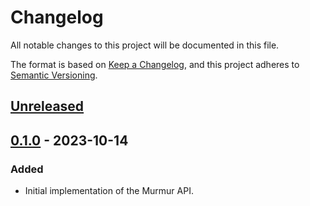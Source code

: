 # Changelog

All notable changes to this project will be documented in this file.

The format is based on [Keep a Changelog](https://keepachangelog.com/en/1.0.0/),
and this project adheres to [Semantic Versioning](https://semver.org/spec/v2.0.0.html).

## [Unreleased]

## [0.1.0] - 2023-10-14

### Added

- Initial implementation of the Murmur API.

[unreleased]: https://github.com/ideal-lab5/murmur/compare/v0.1.0...HEAD
[0.1.0]: https://github.com/ideal-lab5/murmur/releases/tag/v0.1.0

